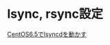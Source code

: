 lsync, rsync設定
==========
[CentOS6.5でlsyncdを動かす](http://qiita.com/ftakao2007/items/41c5c0653892d1454c39)
